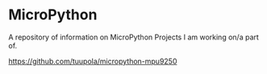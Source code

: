 # MicroPython
A repository of information on MicroPython Projects I am working on/a part of.

https://github.com/tuupola/micropython-mpu9250
